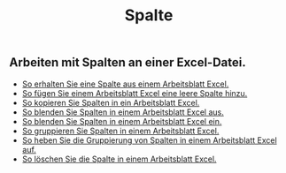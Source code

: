 ﻿---
title: Spalte
second_title: Aspose.Cells Cloud Documen
type: docs
url: /de/columns/
aliases: [/working-with-columns/]
keywords: REST API, columns, spreadsheets, exce
description: "Cells.Cloud API für Excel Funktion: Spalten aus einem Excel-Arbeitsblatt einblenden"
weight: 100
---
## Arbeiten mit Spalten an einer Excel-Datei.

- [So erhalten Sie eine Spalte aus einem Arbeitsblatt Excel.](/cells/de/columns/get/)
- [So fügen Sie einem Arbeitsblatt Excel eine leere Spalte hinzu.](/cells/de/columns/add/)
- [So kopieren Sie Spalten in ein Arbeitsblatt Excel.](/cells/de/columns/copy/)
- [So blenden Sie Spalten in einem Arbeitsblatt Excel aus.](/cells/de/columns/hide/)
- [So blenden Sie Spalten in einem Arbeitsblatt Excel ein.](/cells/de/columns/unhide/)
- [So gruppieren Sie Spalten in einem Arbeitsblatt Excel.](/cells/de/columns/group/)
- [So heben Sie die Gruppierung von Spalten in einem Arbeitsblatt Excel auf.](/cells/de/columns/ungroup/)
- [So löschen Sie die Spalte in einem Arbeitsblatt Excel.](/cells/de/columns/delete/)


